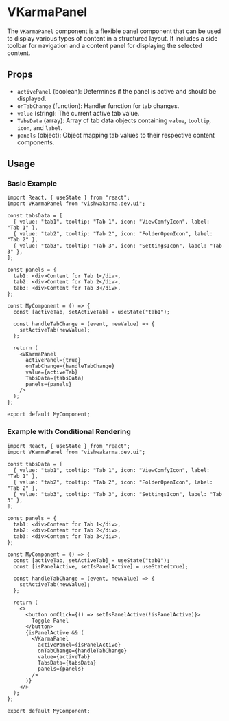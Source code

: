 # VKarmaPanel

The `VKarmaPanel` component is a flexible panel component that can be used to display various types of content in a structured layout. It includes a side toolbar for navigation and a content panel for displaying the selected content.

## Props

- `activePanel` (boolean): Determines if the panel is active and should be displayed.
- `onTabChange` (function): Handler function for tab changes.
- `value` (string): The current active tab value.
- `TabsData` (array): Array of tab data objects containing `value`, `tooltip`, `icon`, and `label`.
- `panels` (object): Object mapping tab values to their respective content components.

## Usage

### Basic Example

```tsx
import React, { useState } from "react";
import VKarmaPanel from "vishwakarma.dev.ui";

const tabsData = [
  { value: "tab1", tooltip: "Tab 1", icon: "ViewComfyIcon", label: "Tab 1" },
  { value: "tab2", tooltip: "Tab 2", icon: "FolderOpenIcon", label: "Tab 2" },
  { value: "tab3", tooltip: "Tab 3", icon: "SettingsIcon", label: "Tab 3" },
];

const panels = {
  tab1: <div>Content for Tab 1</div>,
  tab2: <div>Content for Tab 2</div>,
  tab3: <div>Content for Tab 3</div>,
};

const MyComponent = () => {
  const [activeTab, setActiveTab] = useState("tab1");

  const handleTabChange = (event, newValue) => {
    setActiveTab(newValue);
  };

  return (
    <VKarmaPanel
      activePanel={true}
      onTabChange={handleTabChange}
      value={activeTab}
      TabsData={tabsData}
      panels={panels}
    />
  );
};

export default MyComponent;
```

### Example with Conditional Rendering

```tsx
import React, { useState } from "react";
import VKarmaPanel from "vishwakarma.dev.ui";

const tabsData = [
  { value: "tab1", tooltip: "Tab 1", icon: "ViewComfyIcon", label: "Tab 1" },
  { value: "tab2", tooltip: "Tab 2", icon: "FolderOpenIcon", label: "Tab 2" },
  { value: "tab3", tooltip: "Tab 3", icon: "SettingsIcon", label: "Tab 3" },
];

const panels = {
  tab1: <div>Content for Tab 1</div>,
  tab2: <div>Content for Tab 2</div>,
  tab3: <div>Content for Tab 3</div>,
};

const MyComponent = () => {
  const [activeTab, setActiveTab] = useState("tab1");
  const [isPanelActive, setIsPanelActive] = useState(true);

  const handleTabChange = (event, newValue) => {
    setActiveTab(newValue);
  };

  return (
    <>
      <button onClick={() => setIsPanelActive(!isPanelActive)}>
        Toggle Panel
      </button>
      {isPanelActive && (
        <VKarmaPanel
          activePanel={isPanelActive}
          onTabChange={handleTabChange}
          value={activeTab}
          TabsData={tabsData}
          panels={panels}
        />
      )}
    </>
  );
};

export default MyComponent;
